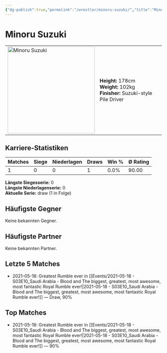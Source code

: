 ```yaml
---
{"dg-publish":true,"permalink":"/wrestler/minoru-suzuki/","title":"Minoru Suzuki","tags":["wrestler"],"noteIcon":""}
---
```



# Minoru Suzuki

<table>
        <tr>
        <td><img src="https://github.com/CptSpaulding1980/choke-slam-wrestling/releases/download/images/Minoru_Suzuki.png" width="280" alt="Minoru Suzuki"></td>
        <td>
        <b>Height:</b> 178cm<br>
        <b>Weight:</b> 102kg<br>
        <b>Finisher:</b> Suzuki-style Pile Driver<br>
        </td>
        </tr>
        </table>
        

## Karriere-Statistiken

| Matches | Siege | Niederlagen | Draws | Win % | Ø Rating |
|---------|-------|-------------|-------|-------|-----------|
| 1 | 0 | 0 | 1 | 0.0% | 90.00 |

**Längste Siegesserie:** 0<br>**Längste Niederlagenserie:** 0<br>**Aktuelle Serie:** draw (1 in Folge)


## Häufigste Gegner
Keine bekannten Gegner.

## Häufigste Partner
Keine bekannten Partner.

## Letzte 5 Matches
- 2021-05-18: Greatest Rumble ever in [[Events/2021-05-18 - S03E10_Saudi Arabia - Blood and The biggest, greatest, most awesome, most fantastic Royal Rumble ever!\|2021-05-18 - S03E10_Saudi Arabia - Blood and The biggest, greatest, most awesome, most fantastic Royal Rumble ever!]] — Draw, 90%

## Top Matches
- 2021-05-18: Greatest Rumble ever in [[Events/2021-05-18 - S03E10_Saudi Arabia - Blood and The biggest, greatest, most awesome, most fantastic Royal Rumble ever!\|2021-05-18 - S03E10_Saudi Arabia - Blood and The biggest, greatest, most awesome, most fantastic Royal Rumble ever!]] — 90%
